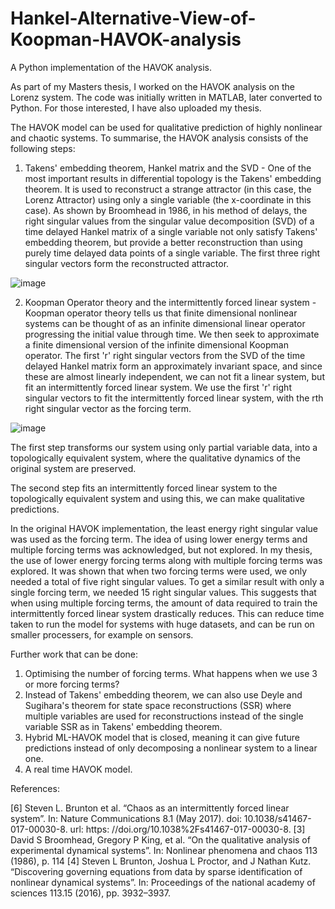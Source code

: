 # Hankel-Alternative-View-of-Koopman-HAVOK-analysis


A Python implementation of the HAVOK analysis.

As part of my Masters thesis, I worked on the HAVOK analysis on the Lorenz system. The code was initially written in MATLAB, later converted to Python. For those interested, I have also uploaded my thesis.

The HAVOK model can be used for qualitative prediction of highly nonlinear and chaotic systems. To summarise, the HAVOK analysis consists of the following steps:

1. Takens' embedding theorem, Hankel matrix and the SVD - One of the most important results in differential topology is the Takens' embedding theorem. It is used to reconstruct a strange attractor (in this case, the Lorenz Attractor) using only a single variable (the x-coordinate in this case). As shown by Broomhead in 1986, in his method of delays, the right singular values from the singular value decomposition (SVD) of a time delayed Hankel matrix of a single variable not only satisfy Takens' embedding theorem, but provide a better reconstruction than using purely time delayed data points of a single variable. The first three right singular vectors form the reconstructed attractor.

![image](https://user-images.githubusercontent.com/49671867/215022833-ecfef7f7-3b8e-4ddd-a4ad-87a3c3178665.png)

2. Koopman Operator theory and the intermittently forced linear system - Koopman operator theory tells us that finite dimensional nonlinear systems can be thought of as an infinite dimensional linear operator progressing the initial value through time. We then seek to approximate a finite dimensional version of the infinite dimensional Koopman operator. The first 'r' right singular vectors from the SVD of the time delayed Hankel matrix form an approximately invariant space, and since these are almost linearly independent, we can not fit a linear system, but fit an intermittently forced linear system. We use the first 'r' right singular vectors to fit the intermittently forced linear system, with the rth right singular vector as the forcing term.

![image](https://user-images.githubusercontent.com/49671867/215022947-1dd5c016-14aa-474a-8b6e-b8d43086f942.png)


The first step transforms our system using only partial variable data, into a topologically equivalent system, where the qualitative dynamics of the original system are preserved.

The second step fits an intermittently forced linear system to the topologically equivalent system and using this, we can make qualitative predictions.

In the original HAVOK implementation, the least energy right singular value was used as the forcing term. The idea of using lower energy terms and multiple forcing terms was acknowledged, but not explored. In my thesis, the use of lower energy forcing terms along with multiple forcing terms was explored. It was shown that when two forcing terms were used, we only needed a total of five right singular values. To get a similar result with only a single forcing term, we needed 15 right singular values. This suggests that when using multiple forcing terms, the amount of data required to train the intermittently forced linear system drastically reduces. This can reduce time taken to run the model for systems with huge datasets, and can be run on smaller processers, for example on sensors.

Further work that can be done:
1. Optimising the number of forcing terms. What happens when we use 3 or more forcing terms?
2. Instead of Takens' embedding theorem, we can also use Deyle and Sugihara's theorem for state space reconstructions (SSR) where multiple variables are used for reconstructions instead of the single variable SSR as in Takens' embedding theorem.
3. Hybrid ML-HAVOK model that is closed, meaning it can give future predictions instead of only decomposing a nonlinear system to a linear one.
4. A real time HAVOK model.

References:

[6] Steven L. Brunton et al. “Chaos as an intermittently forced linear system”. In: Nature
Communications 8.1 (May 2017). doi: 10.1038/s41467-017-00030-8. url: https:
//doi.org/10.1038%2Fs41467-017-00030-8.
[3] David S Broomhead, Gregory P King, et al. “On the qualitative analysis of experimental dynamical systems”. In: Nonlinear phenomena and chaos 113 (1986), p. 114
[4] Steven L Brunton, Joshua L Proctor, and J Nathan Kutz. “Discovering governing
equations from data by sparse identification of nonlinear dynamical systems”. In: Proceedings of the national academy of sciences 113.15 (2016), pp. 3932–3937.


